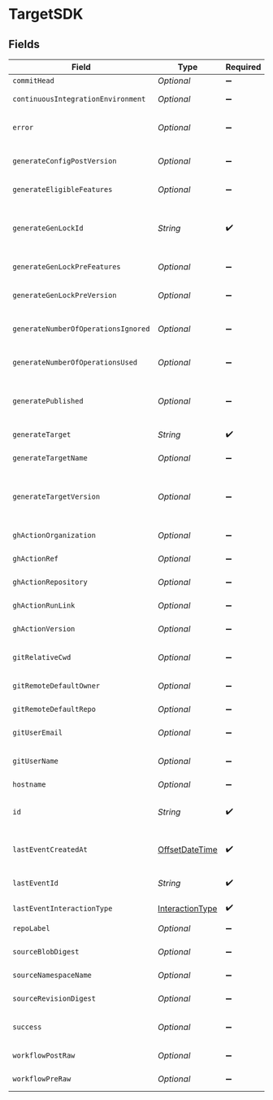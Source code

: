 # TargetSDK


## Fields

| Field                                                                                      | Type                                                                                       | Required                                                                                   | Description                                                                                |
| ------------------------------------------------------------------------------------------ | ------------------------------------------------------------------------------------------ | ------------------------------------------------------------------------------------------ | ------------------------------------------------------------------------------------------ |
| `commitHead`                                                                               | *Optional<String>*                                                                         | :heavy_minus_sign:                                                                         | Remote commit ID.                                                                          |
| `continuousIntegrationEnvironment`                                                         | *Optional<String>*                                                                         | :heavy_minus_sign:                                                                         | Name of the CI environment.                                                                |
| `error`                                                                                    | *Optional<String>*                                                                         | :heavy_minus_sign:                                                                         | Error message if the last event was not successful.                                        |
| `generateConfigPostVersion`                                                                | *Optional<String>*                                                                         | :heavy_minus_sign:                                                                         | Version of the generated target (post generation)                                          |
| `generateEligibleFeatures`                                                                 | *Optional<String>*                                                                         | :heavy_minus_sign:                                                                         | Eligible feature set during generation                                                     |
| `generateGenLockId`                                                                        | *String*                                                                                   | :heavy_check_mark:                                                                         | gen.lock ID (expected to be a uuid). The same as `id`. A unique identifier for the target. |
| `generateGenLockPreFeatures`                                                               | *Optional<String>*                                                                         | :heavy_minus_sign:                                                                         | Features prior to generation                                                               |
| `generateGenLockPreVersion`                                                                | *Optional<String>*                                                                         | :heavy_minus_sign:                                                                         | Artifact version for the Previous Generation                                               |
| `generateNumberOfOperationsIgnored`                                                        | *Optional<Long>*                                                                           | :heavy_minus_sign:                                                                         | The number of operations ignored in generation.                                            |
| `generateNumberOfOperationsUsed`                                                           | *Optional<Long>*                                                                           | :heavy_minus_sign:                                                                         | The number of operations used in generation.                                               |
| `generatePublished`                                                                        | *Optional<Boolean>*                                                                        | :heavy_minus_sign:                                                                         | Indicates whether the target was considered published.                                     |
| `generateTarget`                                                                           | *String*                                                                                   | :heavy_check_mark:                                                                         | eg `typescript`, `terraform`, `python`                                                     |
| `generateTargetName`                                                                       | *Optional<String>*                                                                         | :heavy_minus_sign:                                                                         | The workflow name of the target.                                                           |
| `generateTargetVersion`                                                                    | *Optional<String>*                                                                         | :heavy_minus_sign:                                                                         | The version of the Speakeasy generator for this target eg v2 of the typescript generator.  |
| `ghActionOrganization`                                                                     | *Optional<String>*                                                                         | :heavy_minus_sign:                                                                         | GitHub organization of the action.                                                         |
| `ghActionRef`                                                                              | *Optional<String>*                                                                         | :heavy_minus_sign:                                                                         | GitHub Action ref value.                                                                   |
| `ghActionRepository`                                                                       | *Optional<String>*                                                                         | :heavy_minus_sign:                                                                         | GitHub repository of the action.                                                           |
| `ghActionRunLink`                                                                          | *Optional<String>*                                                                         | :heavy_minus_sign:                                                                         | Link to the GitHub action run.                                                             |
| `ghActionVersion`                                                                          | *Optional<String>*                                                                         | :heavy_minus_sign:                                                                         | Version of the GitHub action.                                                              |
| `gitRelativeCwd`                                                                           | *Optional<String>*                                                                         | :heavy_minus_sign:                                                                         | Current working directory relative to the git root.                                        |
| `gitRemoteDefaultOwner`                                                                    | *Optional<String>*                                                                         | :heavy_minus_sign:                                                                         | Default owner for git remote.                                                              |
| `gitRemoteDefaultRepo`                                                                     | *Optional<String>*                                                                         | :heavy_minus_sign:                                                                         | Default repository name for git remote.                                                    |
| `gitUserEmail`                                                                             | *Optional<String>*                                                                         | :heavy_minus_sign:                                                                         | User email from git configuration.                                                         |
| `gitUserName`                                                                              | *Optional<String>*                                                                         | :heavy_minus_sign:                                                                         | User's name from git configuration. (not GitHub username)                                  |
| `hostname`                                                                                 | *Optional<String>*                                                                         | :heavy_minus_sign:                                                                         | Remote hostname.                                                                           |
| `id`                                                                                       | *String*                                                                                   | :heavy_check_mark:                                                                         | Unique identifier of the target the same as `generate_gen_lock_id`                         |
| `lastEventCreatedAt`                                                                       | [OffsetDateTime](https://docs.oracle.com/javase/8/docs/api/java/time/OffsetDateTime.html)  | :heavy_check_mark:                                                                         | Timestamp when the event was created in the database.                                      |
| `lastEventId`                                                                              | *String*                                                                                   | :heavy_check_mark:                                                                         | Unique identifier of the last event for the target                                         |
| `lastEventInteractionType`                                                                 | [InteractionType](../../models/shared/InteractionType.md)                                  | :heavy_check_mark:                                                                         | Type of interaction.                                                                       |
| `repoLabel`                                                                                | *Optional<String>*                                                                         | :heavy_minus_sign:                                                                         | Label of the git repository.                                                               |
| `sourceBlobDigest`                                                                         | *Optional<String>*                                                                         | :heavy_minus_sign:                                                                         | The blob digest of the source.                                                             |
| `sourceNamespaceName`                                                                      | *Optional<String>*                                                                         | :heavy_minus_sign:                                                                         | The namespace name of the source.                                                          |
| `sourceRevisionDigest`                                                                     | *Optional<String>*                                                                         | :heavy_minus_sign:                                                                         | The revision digest of the source.                                                         |
| `success`                                                                                  | *Optional<Boolean>*                                                                        | :heavy_minus_sign:                                                                         | Indicates whether the event was successful.                                                |
| `workflowPostRaw`                                                                          | *Optional<String>*                                                                         | :heavy_minus_sign:                                                                         | Workflow file (post execution)                                                             |
| `workflowPreRaw`                                                                           | *Optional<String>*                                                                         | :heavy_minus_sign:                                                                         | Workflow file (prior to execution)                                                         |